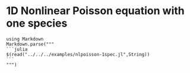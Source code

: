 # 1D Nonlinear Poisson equation with one species
````@eval
using Markdown
Markdown.parse("""
```julia
$(read("../../../examples/nlpoisson-1spec.jl",String))
```
""")
````
